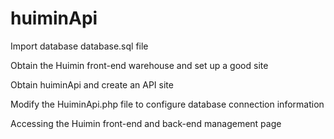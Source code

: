 # huiminApi

Import database database.sql file

Obtain the Huimin front-end warehouse and set up a good site

Obtain huiminApi and create an API site

Modify the HuiminApi.php file to configure database connection information

Accessing the Huimin front-end and back-end management page
